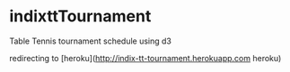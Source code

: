 indixttTournament
=================

Table Tennis tournament schedule using d3

redirecting to [heroku](http://indix-tt-tournament.herokuapp.com heroku)
